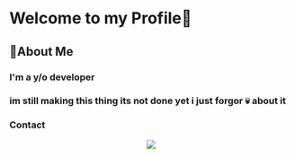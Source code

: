 <h1> Welcome to my Profile👋</h1>

<h2> 🚀About Me </h2>

<h3> I'm a  y/o developer <h3>
  
  <h3> im still making this thing its not done yet i just forgor 💀 about it </h3>

  <h3> Contact </h3>
  
  
  
  <Center> <img src="https://discord.c99.nl/widget/theme-3/562537207517413376.png" </img> </center>

  
  
